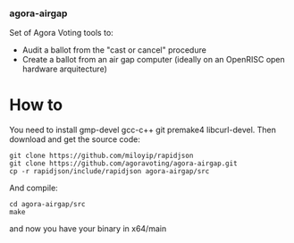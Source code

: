 ### agora-airgap

Set of Agora Voting tools to:
- Audit a ballot from the "cast or cancel" procedure
- Create a ballot from an air gap computer (ideally on an OpenRISC open hardware arquitecture)

# How to

You need to install gmp-devel gcc-c++ git premake4 libcurl-devel. Then download and get the source code:

    git clone https://github.com/miloyip/rapidjson
    git clone https://github.com/agoravoting/agora-airgap.git
    cp -r rapidjson/include/rapidjson agora-airgap/src

And compile:

    cd agora-airgap/src
    make

and now you have your binary in x64/main

